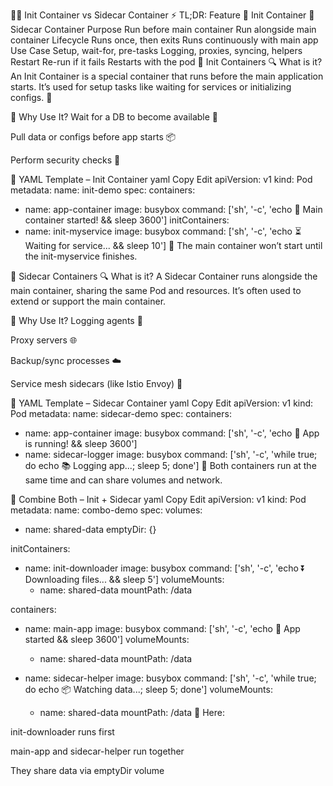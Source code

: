 🐳🆚 Init Container vs Sidecar Container
⚡ TL;DR:
Feature	🛫 Init Container	🤝 Sidecar Container
Purpose	Run before main container	Run alongside main container
Lifecycle	Runs once, then exits	Runs continuously with main app
Use Case	Setup, wait-for, pre-tasks	Logging, proxies, syncing, helpers
Restart	Re-run if it fails	Restarts with the pod
🛫 Init Containers
🔍 What is it?
An Init Container is a special container that runs before the main application starts. It’s used for setup tasks like waiting for services or initializing configs. 🧼

🧠 Why Use It?
Wait for a DB to become available 📡

Pull data or configs before app starts 📦

Perform security checks 🔐

📄 YAML Template – Init Container
yaml
Copy
Edit
apiVersion: v1
kind: Pod
metadata:
  name: init-demo
spec:
  containers:
  - name: app-container
    image: busybox
    command: ['sh', '-c', 'echo 🚀 Main container started! && sleep 3600']
  initContainers:
  - name: init-myservice
    image: busybox
    command: ['sh', '-c', 'echo ⏳ Waiting for service... && sleep 10']
📝 The main container won’t start until the init-myservice finishes.

🤝 Sidecar Containers
🔍 What is it?
A Sidecar Container runs alongside the main container, sharing the same Pod and resources. It’s often used to extend or support the main container.

🧠 Why Use It?
Logging agents 📝

Proxy servers 🌐

Backup/sync processes ☁️

Service mesh sidecars (like Istio Envoy) 🔄

📄 YAML Template – Sidecar Container
yaml
Copy
Edit
apiVersion: v1
kind: Pod
metadata:
  name: sidecar-demo
spec:
  containers:
  - name: app-container
    image: busybox
    command: ['sh', '-c', 'echo 🚀 App is running! && sleep 3600']
  - name: sidecar-logger
    image: busybox
    command: ['sh', '-c', 'while true; do echo 📚 Logging app...; sleep 5; done']
🧩 Both containers run at the same time and can share volumes and network.

🔗 Combine Both – Init + Sidecar
yaml
Copy
Edit
apiVersion: v1
kind: Pod
metadata:
  name: combo-demo
spec:
  volumes:
  - name: shared-data
    emptyDir: {}

  initContainers:
  - name: init-downloader
    image: busybox
    command: ['sh', '-c', 'echo ⏬ Downloading files... && sleep 5']
    volumeMounts:
    - name: shared-data
      mountPath: /data

  containers:
  - name: main-app
    image: busybox
    command: ['sh', '-c', 'echo 🚀 App started && sleep 3600']
    volumeMounts:
    - name: shared-data
      mountPath: /data

  - name: sidecar-helper
    image: busybox
    command: ['sh', '-c', 'while true; do echo 📦 Watching data...; sleep 5; done']
    volumeMounts:
    - name: shared-data
      mountPath: /data
🧠 Here:

init-downloader runs first

main-app and sidecar-helper run together

They share data via emptyDir volume
